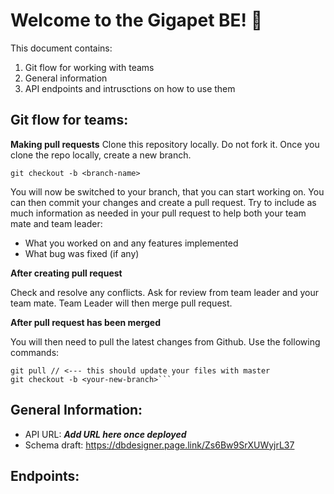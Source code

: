 # Welcome to the Gigapet BE! 🐾

This document contains:

1. Git flow for working with teams
2. General information
3. API endpoints and intrusctions on how to use them

## Git flow for teams:

**Making pull requests**
Clone this repository locally. Do not fork it. Once you clone the repo locally, create a new branch.

`git checkout -b <branch-name>`

You will now be switched to your branch, that you can start working on. You can then commit your changes and create a pull request. Try to include as much information as needed in your pull request to help both your team mate and team leader:

- What you worked on and any features implemented
- What bug was fixed (if any)

**After creating pull request**

Check and resolve any conflicts. Ask for review from team leader and your team mate. Team Leader will then merge pull request.

**After pull request has been merged**

You will then need to pull the latest changes from Github. Use the following commands:

````git checkout master
git pull // <--- this should update your files with master
git checkout -b <your-new-branch>```
````

## General Information:

- API URL: **_Add URL here once deployed_**
- Schema draft: https://dbdesigner.page.link/Zs6Bw9SrXUWyjrL37

## Endpoints:
